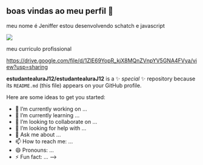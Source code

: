 ## boas vindas ao meu perfil 👋
meu nome é Jeniffer
estou desenvolvendo schatch e javascript

![](https://media.tenor.com/DKNqCkZ0wncAAAAi/blue-birthday.gif)

meu curriculo profissional 


https://drive.google.com/file/d/1ZlE69YopR_kjX8MQnZVnpYV5GNA4FVya/view?usp=sharing





**estudantealuraJ12/estudantealuraJ12** is a ✨ _special_ ✨ repository because its `README.md` (this file) appears on your GitHub profile.

Here are some ideas to get you started:

- 🔭 I’m currently working on ...
- 🌱 I’m currently learning ...
- 👯 I’m looking to collaborate on ...
- 🤔 I’m looking for help with ...
- 💬 Ask me about ...
- 📫 How to reach me: ...
- 😄 Pronouns: ...
- ⚡ Fun fact: ...
-->
